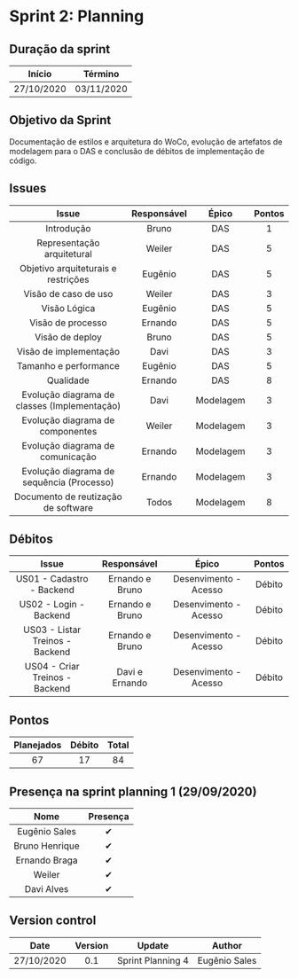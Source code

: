 # Sprint 2: Planning

## Duração da sprint
| Início | Término |
|:------:|:-------:|
| 27/10/2020 | 03/11/2020 |

## Objetivo da Sprint
Documentação de estilos e arquitetura do WoCo, evolução de artefatos de modelagem para o DAS e conclusão de débitos de implementação de código.

## Issues

|Issue|Responsável|Épico|Pontos|
|:---:|:---------:|:---:|:----:|
| Introdução | Bruno | DAS | 1 |
| Representação arquitetural | Weiler | DAS | 5 |
| Objetivo arquiteturais e restrições | Eugênio | DAS | 5 |
| Visão de caso de uso | Weiler | DAS | 3 |
| Visão Lógica | Eugênio | DAS | 5 |
| Visão de processo | Ernando | DAS | 5 |
| Visão de deploy | Bruno | DAS | 5 |
| Visão de implementação | Davi | DAS | 3 |
| Tamanho e performance | Eugênio | DAS | 5 |
| Qualidade | Ernando | DAS | 8 |
| Evolução diagrama de classes (Implementação) | Davi | Modelagem | 3 |
| Evolução diagrama de componentes | Weiler | Modelagem | 3 |
| Evolução diagrama de comunicação | Ernando | Modelagem | 3 |
| Evolução diagrama de sequência (Processo) | Ernando | Modelagem | 3 |
| Documento de reutização de software | Todos | Modelagem | 8 |


## Débitos
|Issue|Responsável|Épico|Pontos|
|:---:|:---------:|:---:|:----:|
| US01 - Cadastro - Backend | Ernando e Bruno | Desenvimento - Acesso | Débito | 8 |
| US02 - Login - Backend | Ernando e Bruno | Desenvimento - Acesso | Débito | 3 |
| US03 - Listar Treinos - Backend | Ernando e Bruno | Desenvimento - Acesso | Débito | 3 |
| US04 - Criar Treinos - Backend | Davi e Ernando | Desenvimento - Acesso | Débito | 3 |

## Pontos
| Planejados | Débito | Total | 
|:----------:|:------:|:-----:|
| 67 | 17 | 84 |


## Presença na sprint planning 1 (29/09/2020)

| Nome    | Presença |    
|:-------:|:--------:|
| Eugênio Sales | ✔ |
| Bruno Henrique | ✔ |
| Ernando Braga | ✔ |
| Weiler   | ✔ |
| Davi Alves | ✔ |

## Version control

|Date|Version|Update|Author|
|:--:|:----:|:-------:|:---:|
|27/10/2020|0.1|Sprint Planning 4|Eugênio Sales|
